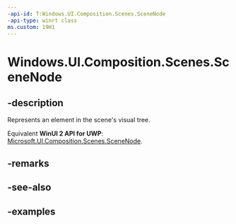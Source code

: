 ```yaml
---
-api-id: T:Windows.UI.Composition.Scenes.SceneNode
-api-type: winrt class
ms.custom: 19H1
---
```


<!-- Class syntax.
public class SceneNode : SceneObject, SceneObject
-->

# Windows.UI.Composition.Scenes.SceneNode

## -description

Represents an element in the scene's visual tree.

Equivalent **WinUI 2 API for UWP**: [Microsoft.UI.Composition.Scenes.SceneNode](/windows/winui/api/microsoft.ui.composition.scenes.scenenode).

## -remarks

## -see-also

## -examples

